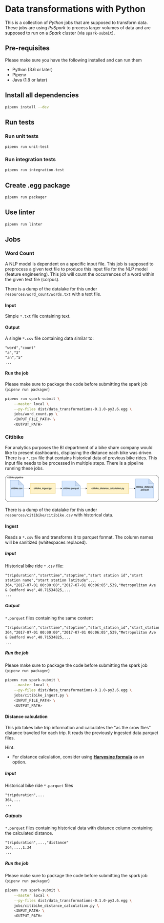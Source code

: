 # Data transformations with Python
This is a collection of _Python_ jobs that are supposed to transform data.
These jobs are using _PySpark_ to process larger volumes of data and are supposed to run on a _Spark_ cluster (via `spark-submit`).

## Pre-requisites
Please make sure you have the following installed and can run them
* Python (3.6 or later)
* Pipenv
* Java (1.8 or later)

## Install all dependencies
```bash
pipenv install --dev
```

## Run tests
### Run unit tests
```bash
pipenv run unit-test
```

### Run integration tests
```bash
pipenv run integration-test
```

## Create .egg package
```bash
pipenv run packager
```

## Use linter
```bash
pipenv run linter
```
## Jobs
### Word Count
A NLP model is dependent on a specific input file. This job is supposed to preprocess a given text file to produce this
input file for the NLP model (feature engineering). This job will count the occurrences of a word within the given text
file (corpus). 

There is a dump of the datalake for this under `resources/word_count/words.txt` with a text file.

#### Input
Simple `*.txt` file containing text.

#### Output
A single `*.csv` file containing data similar to:
```csv
"word","count"
"a","3"
"an","5"
...
```

#### Run the job
Please make sure to package the code before submitting the spark job (`pipenv run packager`)
```bash
pipenv run spark-submit \
    --master local \
    --py-files dist/data_transformations-0.1.0-py3.6.egg \
    jobs/word_count.py \
    <INPUT_FILE_PATH> \
    <OUTPUT_PATH>
```

### Citibike
For analytics purposes the BI department of a bike share company would like to present dashboards, displaying the
distance each bike was driven. There is a `*.csv` file that contains historical data of previous bike rides. This input
file needs to be processed in multiple steps. There is a pipeline running these jobs.

![citibike pipeline](docs/citibike.png)

There is a dump of the datalake for this under `resources/citibike/citibike.csv` with historical data.

#### Ingest
Reads a `*.csv` file and transforms it to parquet format. The column names will be sanitized (whitespaces replaced).

##### Input
Historical bike ride `*.csv` file:
```csv
"tripduration","starttime","stoptime","start station id","start station name","start station latitude",...
364,"2017-07-01 00:00:00","2017-07-01 00:06:05",539,"Metropolitan Ave & Bedford Ave",40.71534825,...
...
```

##### Output
`*.parquet` files containing the same content
```csv
"tripduration","starttime","stoptime","start_station_id","start_station_name","start_station_latitude",...
364,"2017-07-01 00:00:00","2017-07-01 00:06:05",539,"Metropolitan Ave & Bedford Ave",40.71534825,...
...
```

##### Run the job
Please make sure to package the code before submitting the spark job (`pipenv run packager`)
```bash
pipenv run spark-submit \
    --master local \
    --py-files dist/data_transformations-0.1.0-py3.6.egg \
    jobs/citibike_ingest.py \
    <INPUT_FILE_PATH> \
    <OUTPUT_PATH>
```

#### Distance calculation
This job takes bike trip information and calculates the "as the crow flies" distance traveled for each trip.
It reads the previously ingested data parquet files.

Hint:
 - For distance calculation, consider using [**Harvesine formula**](https://en.wikipedia.org/wiki/Haversine_formula) as an option.  

##### Input
Historical bike ride `*.parquet` files
```csv
"tripduration",...
364,...
...
```

##### Outputs
`*.parquet` files containing historical data with distance column containing the calculated distance.
```csv
"tripduration",...,"distance"
364,...,1.34
...
```

##### Run the job
Please make sure to package the code before submitting the spark job (`pipenv run packager`)
```bash
pipenv run spark-submit \
    --master local \
    --py-files dist/data_transformations-0.1.0-py3.6.egg \
    jobs/citibike_distance_calculation.py \
    <INPUT_PATH> \
    <OUTPUT_PATH>
```
